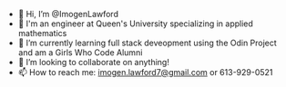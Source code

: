 - 👋 Hi, I’m @ImogenLawford
- 👀 I'm an engineer at Queen's University specializing in applied mathematics
- 🌱 I’m currently learning full stack deveopment using the Odin Project and am a Girls Who Code Alumni
- 💞️ I’m looking to collaborate on anything!
- 📫 How to reach me: imogen.lawford7@gmail.com or 613-929-0521

<!---
ImogenLawford/ImogenLawford is a ✨ special ✨ repository because its `README.md` (this file) appears on your GitHub profile.
You can click the Preview link to take a look at your changes.
--->
